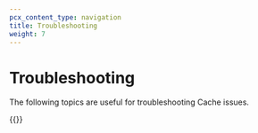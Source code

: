 ```yaml
---
pcx_content_type: navigation
title: Troubleshooting
weight: 7
---
```


# Troubleshooting

The following topics are useful for troubleshooting Cache issues.

{{<directory-listing>}}